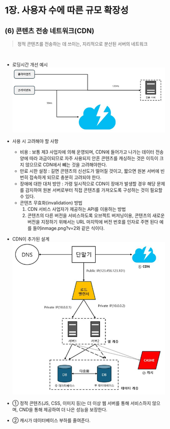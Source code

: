 # 1장. 사용자 수에 따른 규모 확장성

## (6) 콘텐츠 전송 네트워크(CDN)
> 정적 콘텐츠를 전송하는 데 쓰이는, 지리적으로 분산된 서버의 네트워크

<br> 

- 로딩시간 개선 예시
![1-9.CDN.JPG](../images/chapter1/1-9.CDN.JPG)

- 사용 시 고려해야 할 사항
  - 비용 : 보통 제3 사업자에 의해 운영되며, CDN에 들어가고 나가는 데이터 전송 양에 따라 과금이되므로 자주 사용되지 안흔 콘텐츠를 캐싱하는 것은 이득이 크지 않으므로 CDN에서 뺴는 것을 고려해야한다.
  - 만료 시한 설정 : 길면 콘텐츠의 신선도가 떨어질 것이고, 짧으면 원본 서버에 빈번히 접속하게 되므로 충분히 고려되야 한다.
  - 장애에 대한 대처 방안 : 가령 일시적으로 CDN이 장애가 발생할 경우 해당 문제를 감지하여 원본 서버로부터 직접 콘텐츠를 가져오도록 구성하는 것이 필요할 수 있다.
  - 콘텐츠 무효화(invalidation) 방법
    1. CDN 서비스 사업자가 제공하는 API를 이용하는 방법
    2. 콘텐츠의 다른 버전을 서비스하도록 오브젝트 버저닝이용, 콘텐츠의 새로운 버전을 지정하기 위해서는 URL 마지막에 버전 번호를 인자로 주면 된다 예를 들어inmage.png?v=2와 같은 식이다.

- CDN이 추가된 설계
![1-9.CDN_arc.JPG](../images/chapter1/1-9.CDN_arc.JPG)

- ① 정적 콘텐츠(JS, CSS, 이미지 등)는 더 이상 웹 서버를 통해 서비스하지 않으며, CND을 통해 제공하여 더 나은 성능을 보장한다.
- ② 캐시가 데이터베이스 부하를 줄여준다.